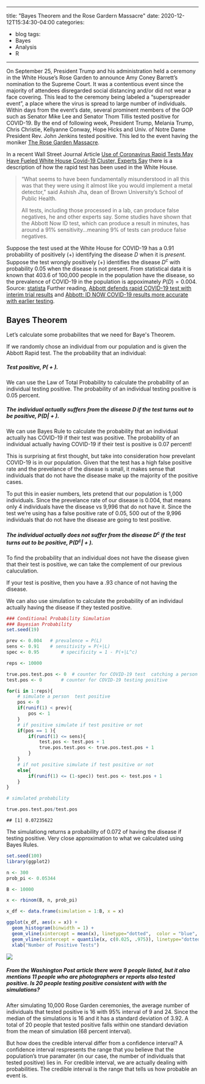 
---
title: "Bayes Theorem and the Rose Gardern Massacre"
date: 2020-12-12T15:34:30-04:00
categories:
  - blog
tags:
  - Bayes
  - Analysis
  - R
---

On September 25, President Trump and his administration held a ceremony
in the White House’s Rose Garden to announce Amy Coney Barrett’s
nomination to the Supreme Court. It was a contentious event since the
majority of attendees disregarded social distancing and/or did not wear
a face covering. This lead to the ceremony being labeled a
“superspreader event”, a place where the virus is spread to large number
of individuals. Within days from the event’s date, several prominent
members of the GOP such as Senator Mike Lee and Senator Thom Tillis
tested positive for COVID-19. By the end of following week, President
Trump, Melania Trump, Chris Christie, Kellyanne Conway, Hope Hicks and
Univ. of Notre Dame President Rev. John Jenkins tested positive. This
led to the event having the moniker [The Rose Garden
Massacre](https://www.ibtimes.com/what-rose-garden-massacre-amy-coney-barrett-announcement-may-have-been-super-spreader-3056190).

In a recent Wall Street Journal Article [Use of Coronavirus Rapid Tests
May Have Fueled White House Covid-19 Cluster, Experts
Say](https://www.wsj.com/articles/use-of-coronavirus-rapid-tests-may-have-fueled-white-house-covid-19-cluster-experts-say-11601855665)
there is a description of how the rapid test has been used in the White
House.

> “What seems to have been fundamentally misunderstood in all this was
> that they were using it almost like you would implement a metal
> detector,” said Ashish Jha, dean of Brown University’s School of
> Public Health.
>
> All tests, including those processed in a lab, can produce false
> negatives, he and other experts say. Some studies have shown that the
> Abbott Now ID test, which can produce a result in minutes, has around
> a 91% sensitivity…meaning 9% of tests can produce false negatives.

Suppose the test used at the White House for COVID-19 has a 0.91
probability of positively (+) identifying the disease *D* when it is
*present*. Suppose the test wrongly positively (+) identifies the
disease *D*<sup>*c*</sup> with probability 0.05 when the disease is not
present. From statistical data it is known that 403.6 of 100,000 people
in the population have the disease, so the prevalence of COVID-19 in the
population is appoximately *P*(*D*) = 0.004. Source:
[statista](https://www.statista.com/statistics/1112993/covid-19-incidence-rate-us-by-age/)
Further reading, [Abbott defends rapid COVID-19 test with interim trial
results](https://www.massdevice.com/abbott-defends-rapid-covid-19-test-with-interim-trial-results/)
and [Abbott: ID NOW COVID-19 results more accurate with earlier
testing](https://www.massdevice.com/abbott-id-now-covid-19-results-more-accurate-with-earlier-testing/).

Bayes Theorem
----------

Let’s calculate some probabilites that we need for Baye's Theorem.

If we randomly chose an individual from our population and is given the
Abbott Rapid test. The the probability that an individual:

##### Test positive, *P*( + ).

We can use the Law of Total Probability to calculate the probability of
an individual testing positive.
The probability of an individual testing positive is 0.05 percent.

##### The individual actually suffers from the disease *D* if the test turns out to be positive, *P*(*D*\| + ).

We can use Bayes Rule to calculate the probability that an individual
actually has COVID-19 if their test was positive.
The probability of an individual actually having COVID-19 if their test
is positive is 0.07 percent!

This is surprising at first thought, but take into consideration how
prevelant COVID-19 is in our population. Given that the test has a high
false positive rate and the prevelance of the disease is small, it makes
sense that individuals that do not have the disease make up the majority
of the positive cases.

To put this in easier numbers, lets pretend that our population is 1,000
individuals. Since the prevelance rate of our disease is 0.004, that
means only 4 individuals have the disease vs 9,996 that do not have it.
Since the test we’re using has a false positive rate of 0.05, 500 out of
the 9,996 individuals that do not have the disease are going to test
positive.

##### The individual actually does not suffer from the disease *D*<sup>*c*</sup> if the test turns out to be positive, *P*(*D*<sup>*c*</sup>\| + ).

To find the probability that an individual does not have the disease
given that their test is positive, we can take the complement of our
previous caluculation.

If your test is positive, then you have a .93 chance of not having the
disease.

We can also use simulation to calculate the probability of an individaul
actually having the disease if they tested positive.

``` r
### Conditional Probability Simulation
### Bayesian Probability
set.seed(19)

prev <- 0.004   # prevalence = P(L)
sens <- 0.91    # sensitivity = P(+|L)
spec <- 0.95        # specificity = 1 - P(+|L^c)

reps <- 10000

true.pos.test.pos <- 0  # counter for COVID-19 test  catching a person that has the disease
test.pos <- 0       # counter for COVID-19 testing positive

for(i in 1:reps){
    # simulate a person  test positive
    pos <- 0
    if(runif(1) < prev){
        pos <- 1
    }
    # if positive simulate if test positive or not
    if(pos == 1 ){
        if(runif(1) <= sens){
            test.pos <- test.pos + 1
            true.pos.test.pos <- true.pos.test.pos + 1
        }
    }
    # if not positive simulate if test positive or not
    else{
        if(runif(1) <= (1-spec)) test.pos <- test.pos + 1
    }
}

# simulated probability

true.pos.test.pos/test.pos
```

    ## [1] 0.07235622

The simulationg returns a probability of 0.072 of having the disease if
testing positive. Very close approximation to what we calculated using
Bayes Rules.

``` r
set.seed(100)
library(ggplot2)

n <- 300
prob_pi <- 0.05344

B <- 10000

x <- rbinom(B, n, prob_pi)

x_df <- data.frame(simulation = 1:B, x = x)

ggplot(x_df, aes(x = x)) + 
  geom_histogram(binwidth = 1) +
  geom_vline(xintercept = mean(x), linetype="dotted",  color = "blue", size=1.5)+
  geom_vline(xintercept = quantile(x, c(0.025, .975)), linetype="dotted",  color = "red", size=1.5)+
  xlab("Number of Positive Tests")
```

![](Bayesian-Analysis-Rose-Garden_files/figure-markdown_github/unnamed-chunk-2-1.png)

##### From the Washington Post article there were 9 people listed, but it also mentions 11 people who are photographers or reports also tested positive. Is 20 people testing positive consistent with with the simulations?

After simulating 10,000 Rose Garden ceremonies, the average number of
individuals that tested positive is 16 with 95% interval of 9 and 24.
Since the median of the simulations is 16 and it has a standard
deviation of 3.92. A total of 20 people that tested positive falls
within one standard deviation from the mean of simulation (68 percent
interval).

But how does the credible interval differ from a confidence interval? A
confidence interval respresents the range that you believe that the
population’s true paramater (in our case, the number of individuals that
tested positive) lies in. For credible interval, we are actually dealing
with probabilities. The credible interval is the range that tells us how
probable an event is.
